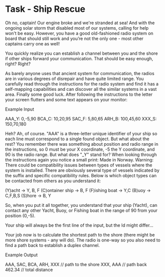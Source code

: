 # Task - Ship Rescue

Oh no, captain! Our engine broke and we're stranded at sea! And with the ongoing solar storm that disabled most of our systems, calling for help won't be easy. However, you have a good old-fashioned radio system on board that should still work and you’re not the only one - most other captains carry one as well!

You quickly realize you can establish a channel between you and the shore if other ships forward your communication. That should be easy enough, right? Right?

As barely anyone uses that ancient system for communication, the radios are in various degrees of disrepair and have quite limited range.
You carefully read through the instructions for the radio system and find it has a self-mapping capabilities and can discover all the similar systems in a vast area. Finally some good luck.
After following the instructions to the letter your screen flutters and some text appears on your monitor:

Example Input

AAA_Y: 0,-5,90
BCA_C: 10,20,95
SAC_F: 5,80,65
ARH_B: 100,45,60
XXX_S: 150,70,180

Heh? Ah, of course. "AAA" is a three-letter unique identifier of your ship so each line must correspond to a single found object. But what about the rest? You remember there was something about position and radio range in the instructions, so 0 must be your X coordinate, -5 the Y coordinate, and 90 is the radio range.
But what does "_Y" stand for? When looking through the instructions again you notice a small print: Made in Norway. Warning: There could be compatibility issues between types of vessels where the system is installed.
There are obviously several type of vessels indicated by the suffix and specific compatibility rules. Below is which object types can be contacted from others as you understand it:

(Y)acht -> Y, B, F
(C)ontainer ship -> B, F
(F)ishing boat -> Y,C
(B)uoy -> C,F,B,S
(S)hore -> B, Y

So, when you put it all together, you understand that your ship (Yacht), can contact any other Yacht, Buoy, or Fishing boat in the range of 90 from your position (0,-5). 

Your ship will always be the first line of the input, but the Id might differ…

Your job now is to calculate the shortest path to the shore (there might be more shore systems - any will do). The radio is one-way so you also need to find a path back to establish a duplex channel.

Example Output

AAA, SAC, BCA, ARH, XXX // path to the shore
XXX, AAA // path back
462.34 // total distance
